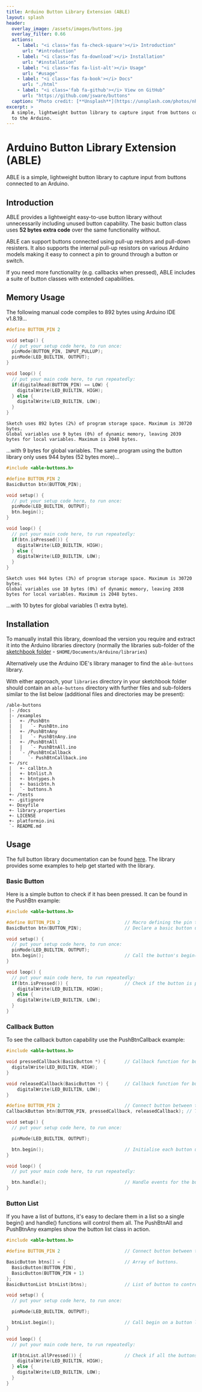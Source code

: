 ```yaml
---
title: Arduino Button Library Extension (ABLE)
layout: splash
header:
  overlay_image: /assets/images/buttons.jpg
  overlay_filter: 0.66
  actions:
    - label: "<i class='fas fa-check-square'></i> Introduction"
      url: "#introduction"
    - label: "<i class='fas fa-download'></i> Installation"
      url: "#installation"
    - label: "<i class='fas fa-list-alt'></i> Usage"
      url: "#usage"
    - label: "<i class='fas fa-book'></i> Docs"
      url: "./html"
    - label: "<i class='fab fa-github'></i> View on GitHub"
      url: "https://github.com/jsware/buttons"
  caption: "Photo credit: [**Unsplash**](https://unsplash.com/photos/nhR-ALn6x-o)"
excerpt: >
  A simple, lightweight button library to capture input from buttons connected
  to the Arduino.
---
```

# Arduino Button Library Extension (ABLE)

ABLE is a simple, lightweight button library to capture input from buttons connected to an Arduino.

## Introduction

ABLE provides a lightweight easy-to-use button library without unnecessarily including unused button capability. The basic button class uses **52 bytes extra code** over the same functionality without.

ABLE can support buttons connected using pull-up resitors and pull-down resisters. It also supports the internal pull-up resistors on various Arduino models making it easy to connect a pin to ground through a button or switch.

If you need more functionality (e.g. callbacks when pressed), ABLE includes a suite of button classes with extended capabilities.

## Memory Usage

The following manual code compiles to 892 bytes using Arduino IDE v1.8.19...

```c
#define BUTTON_PIN 2

void setup() {
  // put your setup code here, to run once:
  pinMode(BUTTON_PIN, INPUT_PULLUP);
  pinMode(LED_BUILTIN, OUTPUT);
}

void loop() {
  // put your main code here, to run repeatedly:
  if(digitalRead(BUTTON_PIN) == LOW) {
    digitalWrite(LED_BUILTIN, HIGH);
  } else {
    digitalWrite(LED_BUILTIN, LOW);
  }
}
```

```
Sketch uses 892 bytes (2%) of program storage space. Maximum is 30720 bytes.
Global variables use 9 bytes (0%) of dynamic memory, leaving 2039 bytes for local variables. Maximum is 2048 bytes.
```

...with 9 bytes for global variables. The same program using the button library only uses 944 bytes (52 bytes more)...

```c
#include <able-buttons.h>

#define BUTTON_PIN 2
BasicButton btn(BUTTON_PIN);

void setup() {
  // put your setup code here, to run once:
  pinMode(LED_BUILTIN, OUTPUT);
  btn.begin();
}

void loop() {
  // put your main code here, to run repeatedly:
  if(btn.isPressed()) {
    digitalWrite(LED_BUILTIN, HIGH);
  } else {
    digitalWrite(LED_BUILTIN, LOW);
  }
}
```

```
Sketch uses 944 bytes (3%) of program storage space. Maximum is 30720 bytes.
Global variables use 10 bytes (0%) of dynamic memory, leaving 2038 bytes for local variables. Maximum is 2048 bytes.
```

...with 10 bytes for global variables (1 extra byte).

## Installation

To manually install this library, download the version you require and extract it into the Arduino libraries directory (normally the libraries sub-folder of the [sketchbook folder](https://support.arduino.cc/hc/en-us/articles/4412950938514) - `$HOME/Documents/Arduino/libraries`)

Alternatively use the Arduino IDE's library manager to find the `able-buttons` library.

With either approach, your `libraries` directory in your sketchbook folder should contain an `able-buttons` directory with further files and sub-folders similar to the list below (additional files and directories may be present):

```
/able-buttons
 |- /docs
 |- /examples
 |   +- /PushBtn
 |   |   `- PushBtn.ino
 |   +- /PushBtnAny
 |   |   `- PushBtnAny.ino
 |   +- /PushBtnAll
 |   |   `- PushBtnAll.ino
 |   `- /PushBtnCallback
 |      `- PushBtnCallback.ino
 +- /src
 |   +- callbtn.h
 |   +- btnlist.h
 |   +- btntypes.h
 |   +- basicbtn.h
 |   `- buttons.h
 +- /tests
 +- .gitignore
 +- Doxyfile
 +- library.properties
 +- LICENSE
 +- platformio.ini
 `- README.md
```

## Usage

The full button library documentation can be found [here](https://www.jsware.io/able-buttons/html). The library provides some examples to help get started with the library.


### Basic Button

Here is a simple button to check if it has been pressed. It can be found in the PushBtn example:

```c
#include <able-buttons.h>

#define BUTTON_PIN 2                        // Macro defining the pin to use.
BasicButton btn(BUTTON_PIN);                // Declare a basic button using the internal pull-up resistor.

void setup() {
  // put your setup code here, to run once:
  pinMode(LED_BUILTIN, OUTPUT);
  btn.begin();                              // Call the button's begin() method to initialise.
}

void loop() {
  // put your main code here, to run repeatedly:
  if(btn.isPressed()) {                     // Check if the button is pressed.
    digitalWrite(LED_BUILTIN, HIGH);
  } else {
    digitalWrite(LED_BUILTIN, LOW);
  }
}
```

### Callback Button

To see the callback button capability use the PushBtnCallback example:

```c
#include <able-buttons.h>

void pressedCallback(BasicButton *) {       // Callback function for button pressed.
  digitalWrite(LED_BUILTIN, HIGH);
}

void releasedCallback(BasicButton *) {      // Callback function for button released.
    digitalWrite(LED_BUILTIN, LOW);
}

#define BUTTON_PIN 2                        // Connect button between this pin and ground.
CallbackButton btn(BUTTON_PIN, pressedCallback, releasedCallback); // The button to check.

void setup() {
  // put your setup code here, to run once:

  pinMode(LED_BUILTIN, OUTPUT);

  btn.begin();                              // Initialise each button using the begin() function.
}

void loop() {
  // put your main code here, to run repeatedly:

  btn.handle();                             // Handle events for the button.
}
```

### Button List

If you have a list of buttons, it's easy to declare them in a list so a single begin() and handle() functions will control them all. The PushBtnAll and PushBtnAny examples show the button list class in action.

```c
#include <able-buttons.h>

#define BUTTON_PIN 2                        // Connect button between this pin and ground.

BasicButton btns[] = {                      // Array of buttons.
  BasicButton(BUTTON_PIN),
  BasicButton(BUTTON_PIN + 1)
};
BasicButtonList btnList(btns);              // List of button to control together.

void setup() {
  // put your setup code here, to run once:

  pinMode(LED_BUILTIN, OUTPUT);

  btnList.begin();                          // Call begin on a button list calls begin on all the list's buttons.
}

void loop() {
  // put your main code here, to run repeatedly:

  if(btnList.allPressed()) {                // Check if all the buttons are pressed together.
    digitalWrite(LED_BUILTIN, HIGH);
  } else {
    digitalWrite(LED_BUILTIN, LOW);
  }
}
```
